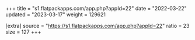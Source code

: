 +++
title = "s1.flatpackapps.com/app.php?appId=22"
date = "2022-03-22"
updated = "2023-03-17"
weight = 129621

[extra]
source = "https://s1.flatpackapps.com/app.php?appId=22"
ratio = 23
size = 127
+++
